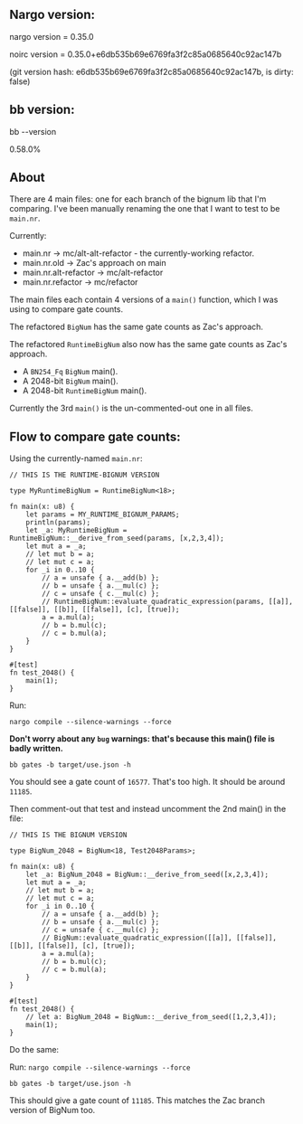 

## Nargo version:
nargo version = 0.35.0

noirc version = 0.35.0+e6db535b69e6769fa3f2c85a0685640c92ac147b

(git version hash: e6db535b69e6769fa3f2c85a0685640c92ac147b, is dirty: false)

## bb version:
bb --version   

0.58.0%

## About

There are 4 main files: one for each branch of the bignum lib that I'm comparing. I've been manually renaming the one that I want to test to be `main.nr`.

Currently:

- main.nr -> mc/alt-alt-refactor - the currently-working refactor.
- main.nr.old -> Zac's approach on main
- main.nr.alt-refactor -> mc/alt-refactor
- main.nr.refactor -> mc/refactor


The main files each contain 4 versions of a `main()` function, which I was using to compare gate counts.

The refactored `BigNum` has the same gate counts as Zac's approach.

The refactored `RuntimeBigNum` also now has the same gate counts as Zac's approach.

- A `BN254_Fq` `BigNum` main().
- A 2048-bit `BigNum` main().
- A 2048-bit `RuntimeBigNum` main().

Currently the 3rd `main()` is the un-commented-out one in all files.

## Flow to compare gate counts:

Using the currently-named `main.nr`:

```noir
// THIS IS THE RUNTIME-BIGNUM VERSION

type MyRuntimeBigNum = RuntimeBigNum<18>;

fn main(x: u8) {
    let params = MY_RUNTIME_BIGNUM_PARAMS;
    println(params);
    let _a: MyRuntimeBigNum = RuntimeBigNum::__derive_from_seed(params, [x,2,3,4]);
    let mut a = _a;
    // let mut b = a;
    // let mut c = a;
    for _i in 0..10 {
        // a = unsafe { a.__add(b) };
        // b = unsafe { a.__mul(c) };
        // c = unsafe { c.__mul(c) };
        // RuntimeBigNum::evaluate_quadratic_expression(params, [[a]], [[false]], [[b]], [[false]], [c], [true]);
        a = a.mul(a);
        // b = b.mul(c);
        // c = b.mul(a);
    }
}

#[test]
fn test_2048() {
    main(1);
}
```

Run:

`nargo compile --silence-warnings --force`

**Don't worry about any `bug` warnings: that's because this main() file is badly written.**

`bb gates -b target/use.json -h`


You should see a gate count of `16577`. That's too high. It should be around `11185`.


Then comment-out that test and instead uncomment the 2nd main() in the file:

```noir
// THIS IS THE BIGNUM VERSION

type BigNum_2048 = BigNum<18, Test2048Params>;

fn main(x: u8) {
    let _a: BigNum_2048 = BigNum::__derive_from_seed([x,2,3,4]);
    let mut a = _a;
    // let mut b = a;
    // let mut c = a;
    for _i in 0..10 {
        // a = unsafe { a.__add(b) };
        // b = unsafe { a.__mul(c) };
        // c = unsafe { c.__mul(c) };
        // BigNum::evaluate_quadratic_expression([[a]], [[false]], [[b]], [[false]], [c], [true]);
        a = a.mul(a);
        // b = b.mul(c);
        // c = b.mul(a);
    }
}

#[test]
fn test_2048() {
    // let a: BigNum_2048 = BigNum::__derive_from_seed([1,2,3,4]);
    main(1);
}
```

Do the same:

Run:
`nargo compile --silence-warnings --force`

`bb gates -b target/use.json -h`

This should give a gate count of `11185`. This matches the Zac branch version of BigNum too.